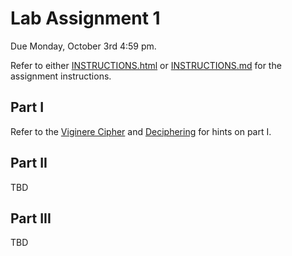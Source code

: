 # Lab Assignment 1

Due Monday, October 3rd 4:59 pm.

Refer to either [INSTRUCTIONS.html](./INSTRUCTIONS.html) or
[INSTRUCTIONS.md](./INSTRUCTIONS.md) for the assignment instructions.

## Part I
Refer to the [Viginere Cipher](./slide/viginere_cipher.pdf) and
[Deciphering](./slide/deciphering.pdf) for hints on part I.

## Part II
TBD

## Part III
TBD
